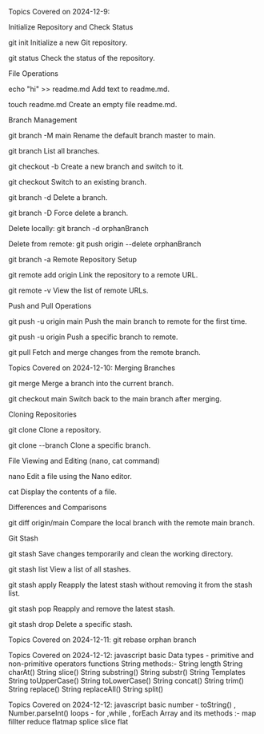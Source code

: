 Topics Covered on 2024-12-9:

Initialize Repository and Check Status

git init Initialize a new Git repository.

git status Check the status of the repository.

File Operations

echo "hi" >> readme.md Add text to readme.md.

touch readme.md Create an empty file readme.md.

Branch Management

git branch -M main Rename the default branch master to main.

git branch List all branches.

git checkout -b <branchname> Create a new branch and switch to it.

git checkout <branchname> Switch to an existing branch.

git branch -d <branchname> Delete a branch.

git branch -D <branchname> Force delete a branch.

Delete locally:
git branch -d orphanBranch

Delete from remote:
git push origin --delete orphanBranch

git branch -a
Remote Repository Setup

git remote add origin <url> Link the repository to a remote URL.

git remote -v View the list of remote URLs.

Push and Pull Operations

git push -u origin main Push the main branch to remote for the first time.

git push -u origin <branchname> Push a specific branch to remote.

git pull Fetch and merge changes from the remote branch.






Topics Covered on 2024-12-10:
Merging Branches

git merge <branchname> Merge a branch into the current branch.

git checkout main Switch back to the main branch after merging.

Cloning Repositories

git clone <url> Clone a repository.

git clone --branch <branchname> <url> Clone a specific branch.

File Viewing and Editing (nano, cat command)

nano <filename> Edit a file using the Nano editor.

cat <filename> Display the contents of a file.

Differences and Comparisons

git diff origin/main Compare the local branch with the remote main branch.

Git Stash

git stash Save changes temporarily and clean the working directory.

git stash list View a list of all stashes.

git stash apply Reapply the latest stash without removing it from the stash list.

git stash pop Reapply and remove the latest stash.

git stash drop Delete a specific stash.


Topics Covered on 2024-12-11:
git rebase
orphan branch

Topics Covered on 2024-12-12:
javascript basic 
Data types - primitive and non-primitive
operators
functions
String methods:-
    String length
    String charAt()
    String slice()
    String substring()
    String substr()
    String Templates
    String toUpperCase()
    String toLowerCase()
    String concat()
    String trim()
    String replace()
    String replaceAll()
    String split()

Topics Covered on 2024-12-12:
javascript basic 
number - toString() , Number.parseInt()
loops - for ,while , forEach
Array and its methods :-
        map
        fillter
        reduce
        flatmap
        splice
        slice
        flat
    

